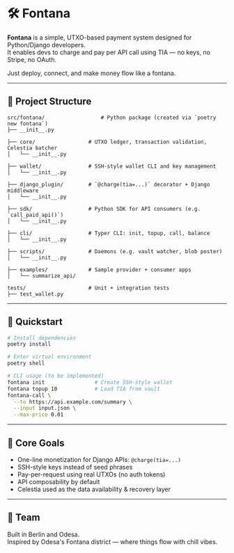 # 🛠 Fontana

**Fontana** is a simple, UTXO-based payment system designed for Python/Django developers.  
It enables devs to charge and pay per API call using TIA — no keys, no Stripe, no OAuth.

Just deploy, connect, and make money flow like a fontana.

---

## 📁 Project Structure

```
src/fontana/                  # Python package (created via `poetry new fontana`)
├── __init__.py

├── core/                 # UTXO ledger, transaction validation, Celestia batcher
│   └── __init__.py

├── wallet/               # SSH-style wallet CLI and key management
│   └── __init__.py

├── django_plugin/        # `@charge(tia=...)` decorator + Django middleware
│   └── __init__.py

├── sdk/                  # Python SDK for API consumers (e.g. `call_paid_api()`)
│   └── __init__.py

├── cli/                  # Typer CLI: init, topup, call, balance
│   └── __init__.py

├── scripts/              # Daemons (e.g. vault watcher, blob poster)
│   └── __init__.py

├── examples/             # Sample provider + consumer apps
│   └── summarize_api/

tests/                    # Unit + integration tests
├── test_wallet.py
```

---

## 🏁 Quickstart

```bash
# Install dependencies
poetry install

# Enter virtual environment
poetry shell
```

```bash
# CLI usage (to be implemented)
fontana init                # Create SSH-style wallet
fontana topup 10            # Load TIA from vault
fontana-call \
  --to https://api.example.com/summary \
  --input input.json \
  --max-price 0.01
```

---

## 🎯 Core Goals

- One-line monetization for Django APIs: `@charge(tia=...)`
- SSH-style keys instead of seed phrases
- Pay-per-request using real UTXOs (no auth tokens)
- API composability by default
- Celestia used as the data availability & recovery layer

---

## 🤝 Team

Built in Berlin and Odesa.  
Inspired by Odesa's Fontana district — where things flow with chill vibes.
